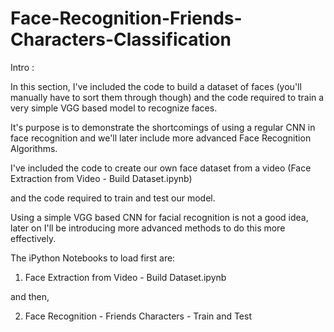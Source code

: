 # Face-Recognition-Friends-Characters-Classification

Intro :

In this section, I've included the code to build a dataset of faces (you'll manually have to sort them through though) and the code required to train a very simple VGG based model to recognize faces.

It's purpose is to demonstrate the shortcomings of using a regular CNN in face recognition and we'll later include more advanced Face Recognition Algorithms.

I've included the code to create our own face dataset from a video (Face Extraction from Video - Build Dataset.ipynb)

and the code required to train and test our model.

Using a simple VGG based CNN for facial recognition is not a good idea, later on I'll be introducing more advanced methods to do this more effectively.

The iPython Notebooks to load first are:

1. Face Extraction from Video - Build Dataset.ipynb

and then,

2. Face Recognition - Friends Characters - Train and Test



